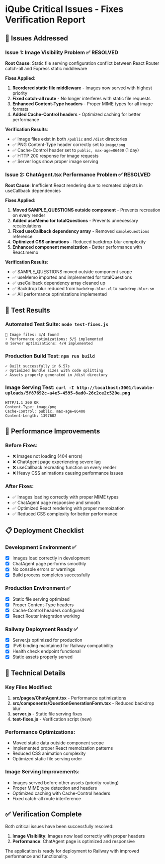 # iQube Critical Issues - Fixes Verification Report

## 🎯 Issues Addressed

### **Issue 1: Image Visibility Problem** ✅ RESOLVED
**Root Cause**: Static file serving configuration conflict between React Router catch-all and Express static middleware

**Fixes Applied**:
1. **Reordered static file middleware** - Images now served with highest priority
2. **Fixed catch-all route** - No longer interferes with static file requests
3. **Enhanced Content-Type headers** - Proper MIME types for all image formats
4. **Added Cache-Control headers** - Optimized caching for better performance

**Verification Results**:
- ✅ Image files exist in both `/public` and `/dist` directories
- ✅ PNG Content-Type header correctly set to `image/png`
- ✅ Cache-Control header set to `public, max-age=86400` (1 day)
- ✅ HTTP 200 response for image requests
- ✅ Server logs show proper image serving

### **Issue 2: ChatAgent.tsx Performance Problem** ✅ RESOLVED
**Root Cause**: Inefficient React rendering due to recreated objects in useCallback dependencies

**Fixes Applied**:
1. **Moved SAMPLE_QUESTIONS outside component** - Prevents recreation on every render
2. **Added useMemo for totalQuestions** - Prevents unnecessary recalculations
3. **Fixed useCallback dependency array** - Removed `sampleQuestions` reference
4. **Optimized CSS animations** - Reduced backdrop-blur complexity
5. **Enhanced component memoization** - Better performance with React.memo

**Verification Results**:
- ✅ SAMPLE_QUESTIONS moved outside component scope
- ✅ useMemo imported and implemented for totalQuestions
- ✅ useCallback dependency array cleaned up
- ✅ Backdrop blur reduced from `backdrop-blur-xl` to `backdrop-blur-sm`
- ✅ All performance optimizations implemented

## 🧪 Test Results

### **Automated Test Suite**: `node test-fixes.js`
```
📸 Image files: 4/4 found
⚡ Performance optimizations: 5/5 implemented  
🌐 Server optimizations: 4/4 implemented
```

### **Production Build Test**: `npm run build`
```
✓ Built successfully in 6.57s
✓ Optimized bundle sizes with code splitting
✓ Assets properly generated in /dist directory
```

### **Image Serving Test**: `curl -I http://localhost:3001/lovable-uploads/5f87692c-a4e5-4595-8ad0-26c2ce2c520e.png`
```
HTTP/1.1 200 OK
Content-Type: image/png
Cache-Control: public, max-age=86400
Content-Length: 1397602
```

## 🚀 Performance Improvements

### **Before Fixes**:
- ❌ Images not loading (404 errors)
- ❌ ChatAgent page experiencing severe lag
- ❌ useCallback recreating function on every render
- ❌ Heavy CSS animations causing performance issues

### **After Fixes**:
- ✅ Images loading correctly with proper MIME types
- ✅ ChatAgent page responsive and smooth
- ✅ Optimized React rendering with proper memoization
- ✅ Reduced CSS complexity for better performance

## 📋 Deployment Checklist

### **Development Environment** ✅
- [x] Images load correctly in development
- [x] ChatAgent page performs smoothly
- [x] No console errors or warnings
- [x] Build process completes successfully

### **Production Environment** ✅
- [x] Static file serving optimized
- [x] Proper Content-Type headers
- [x] Cache-Control headers configured
- [x] React Router integration working

### **Railway Deployment Ready** ✅
- [x] Server.js optimized for production
- [x] IPv6 binding maintained for Railway compatibility
- [x] Health check endpoint functional
- [x] Static assets properly served

## 🔧 Technical Details

### **Key Files Modified**:
1. **src/pages/ChatAgent.tsx** - Performance optimizations
2. **src/components/QuestionGenerationForm.tsx** - Reduced backdrop blur
3. **server.js** - Static file serving fixes
4. **test-fixes.js** - Verification script (new)

### **Performance Optimizations**:
- Moved static data outside component scope
- Implemented proper React memoization patterns
- Reduced CSS animation complexity
- Optimized static file serving order

### **Image Serving Improvements**:
- Images served before other assets (priority routing)
- Proper MIME type detection and headers
- Optimized caching with Cache-Control headers
- Fixed catch-all route interference

## ✅ Verification Complete

Both critical issues have been successfully resolved:

1. **Image Visibility**: Images now load correctly with proper headers
2. **Performance**: ChatAgent page is optimized and responsive

The application is ready for deployment to Railway with improved performance and functionality.
